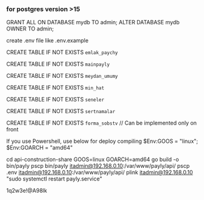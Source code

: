 ### for postgres version >15

GRANT ALL ON DATABASE mydb TO admin;
ALTER DATABASE mydb OWNER TO admin;

create .env file like .env.example

CREATE TABLE IF NOT EXISTS `emlak_paychy`

CREATE TABLE IF NOT EXISTS `mainpayly`

CREATE TABLE IF NOT EXISTS `meydan_umumy`

CREATE TABLE IF NOT EXISTS `min_hat`

CREATE TABLE IF NOT EXISTS `seneler`

CREATE TABLE IF NOT EXISTS `sertnamalar`

CREATE TABLE IF NOT EXISTS `forma_sobstv` // Can be implemented only on front

If you use Powershell, use below for deploy compiling
$Env:GOOS = "linux"; $Env:GOARCH = "amd64"

cd api-construction-share
GOOS=linux GOARCH=amd64 go build -o bin/payly
pscp bin/payly itadmin@192.168.0.10:/var/www/payly/api/
pscp .env itadmin@192.168.0.10:/var/www/payly/api/
plink itadmin@192.168.0.10 "sudo systemctl restart payly.service"

1q2w3e!@A98lk
